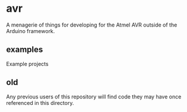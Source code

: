# avr

A menagerie of things for developing for the Atmel AVR outside of the Arduino framework.

## examples

Example projects

## old

Any previous users of this repository will find code they may have once referenced in this directory.
